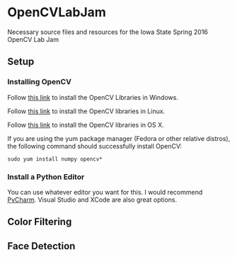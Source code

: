 # OpenCVLabJam
Necessary source files and resources for the Iowa State Spring 2016 OpenCV Lab Jam

## Setup
### Installing OpenCV
Follow [this link](http://opencv-python-tutroals.readthedocs.org/en/latest/py_tutorials/py_setup/py_setup_in_windows/py_setup_in_windows.html#install-opencv-python-in-windows) to install the OpenCV Libraries in Windows.

Follow [this link](http://docs.opencv.org/2.4/doc/tutorials/introduction/linux_install/linux_install.html) to install the OpenCV libraries in Linux.

Follow [this link](http://www.pyimagesearch.com/2015/06/15/install-opencv-3-0-and-python-2-7-on-osx/) to install the OpenCV libraries in OS X.

If you are using the yum package manager (Fedora or other relative distros), the following command should successfully install OpenCV:

`sudo yum install numpy opencv*`

### Install a Python Editor
You can use whatever editor you want for this.  I would recommend [PyCharm](https://www.jetbrains.com/pycharm/).  Visual Studio and XCode are also great options.

## Color Filtering

## Face Detection

## 

